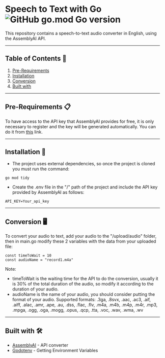 # Speech to Text with Go ![GitHub go.mod Go version](https://img.shields.io/github/go-mod/go-version/ChrisCodeX/Speech-To-Text-Go)

This repository contains a speech-to-text audio converter in English, using the AssemblyAI API.

---

## **Table of Contents** 📖  
1. [Pre-Requirements](#pre-requirements-)
2. [Installation](#installation-)
3. [Conversion](#Conversion-desktop_computer)
4. [Built with](#built-with-%EF%B8%8F)

---
## **Pre-Requirements** 📋  
To have access to the API key that AssemblyAI provides for free, it is only necessary to register and the key will be generated automatically. You can do it from [this](https://www.assemblyai.com/) link.

---

## **Installation** 🔧 
- The project uses external dependencies, so once the project is cloned you must run the command:
```
go mod tidy
```
- Create the .env file in the "/" path of the project and include the API key provided by AssemblyAI as follows:
```
API_KEY=Your_api_key
```
---  

## **Conversion** :desktop_computer: 
To convert your audio to text, add your audio to the "/upload/audio" folder, then in main.go modify these 2 variables with the data from your uploaded file:
```
const timeToWait = 10
const audioName = "record1.m4a"
```
Note: 
- timeToWait is the waiting time for the API to do the conversion, usually it is 30% of the total duration of the audio, so modify it according to the duration of your audio.
- audioName is the name of your audio, you should consider putting the format of your audio.
Supported formats: .3ga, .8svx, .aac, .ac3, .aif, .aiff, .alac, .amr, .ape, .au, .dss, .flac, .flv, .m4a, .m4b, .m4p, .m4r, .mp3, .mpga, .ogg, .oga, .mogg, .opus, .qcp, .tta, .voc, .wav, .wma, .wv

---

## Built with 🛠️ 
- [AssemblyAI](https://www.assemblyai.com/) - API converter
- [Godotenv](https://pkg.go.dev/github.com/joho/godotenv#section-readme) - Getting Environment Variables